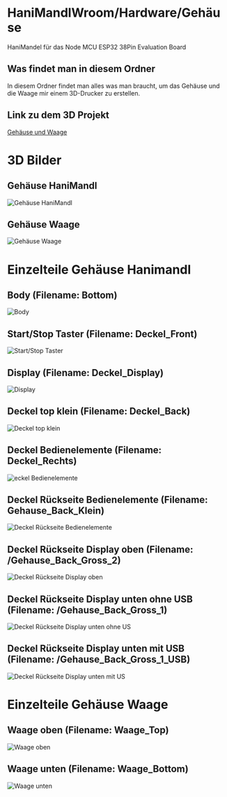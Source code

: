 # HaniMandlWroom/Hardware/Gehäuse
HaniMandel für das Node MCU ESP32 38Pin Evaluation Board
## Was findet man in diesem Ordner
In diesem Ordner findet man alles was man braucht, um das Gehäuse und die Waage mir einem 3D-Drucker zu erstellen.
## Link zu dem 3D Projekt
[Gehäuse und Waage](https://cad.onshape.com/documents/ed8334b01f82a8780d092716/w/744a4c21bb70565fea26ff45/e/c054f225e62c57c52ba056c9)

# 3D Bilder
## Gehäuse HaniMandl
![Gehäuse HaniMandl](./Bilder/HaniMandl.png)
## Gehäuse Waage
![Gehäuse Waage](./Bilder/Waage.png)

# Einzelteile Gehäuse Hanimandl
## Body (Filename: Bottom)
![Body](./Bilder/Bottom.png)
## Start/Stop Taster (Filename: Deckel_Front)
![Start/Stop Taster](./Bilder/Deckel_Front.png)
## Display (Filename: Deckel_Display)
![Display](./Bilder/Deckel_Display.png)
## Deckel top klein (Filename: Deckel_Back)
![Deckel top klein](./Bilder/Deckel_Back.png)
## Deckel Bedienelemente (Filename: Deckel_Rechts)
![eckel Bedienelemente](./Bilder/Deckel_Rechts.png)
## Deckel Rückseite Bedienelemente (Filename: Gehause_Back_Klein)
![Deckel Rückseite Bedienelemente](./Bilder/Gehause_Back_Klein.png)
## Deckel Rückseite Display oben (Filename: /Gehause_Back_Gross_2)
![Deckel Rückseite Display oben](./Bilder/Gehause_Back_Gross_2.png)
## Deckel Rückseite Display unten ohne USB (Filename: /Gehause_Back_Gross_1)
![Deckel Rückseite Display unten ohne US](./Bilder/Gehause_Back_Gross_1.png)
## Deckel Rückseite Display unten mit USB (Filename: /Gehause_Back_Gross_1_USB)
![Deckel Rückseite Display unten mit US](./Bilder/Gehause_Back_Gross_1_USB.png)

# Einzelteile Gehäuse Waage
## Waage oben (Filename: Waage_Top)
![Waage oben](./Bilder/Waage_Top.png)
## Waage unten (Filename: Waage_Bottom)
![Waage unten](./Bilder/Waage_Bottom.png)
